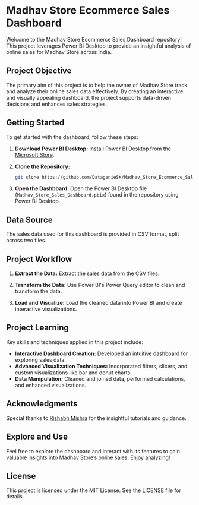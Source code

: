 # Madhav Store Ecommerce Sales Dashboard

Welcome to the Madhav Store Ecommerce Sales Dashboard repository! This project leverages Power BI Desktop to provide an insightful analysis of online sales for Madhav Store across India.

## Project Objective

The primary aim of this project is to help the owner of Madhav Store track and analyze their online sales data effectively. By creating an interactive and visually appealing dashboard, the project supports data-driven decisions and enhances sales strategies.

## Getting Started

To get started with the dashboard, follow these steps:

1. **Download Power BI Desktop:**
   Install Power BI Desktop from the [Microsoft Store](https://www.microsoft.com/en-us/download/details.aspx?id=58494).

2. **Clone the Repository:**
   ```bash
   git clone https://github.com/DatagenieSK/Madhav_Store_Ecommerce_Sales_Dashboard.git
   ```

3. **Open the Dashboard:**
   Open the Power BI Desktop file (`Madhav_Store_Sales_Dashboard.pbix`) found in the repository using Power BI Desktop.

## Data Source

The sales data used for this dashboard is provided in CSV format, split across two files. 

## Project Workflow

1. **Extract the Data:**
   Extract the sales data from the CSV files.

2. **Transform the Data:**
   Use Power BI's Power Query editor to clean and transform the data.

3. **Load and Visualize:**
   Load the cleaned data into Power BI and create interactive visualizations.

## Project Learning

Key skills and techniques applied in this project include:

- **Interactive Dashboard Creation:** Developed an intuitive dashboard for exploring sales data.
- **Advanced Visualization Techniques:** Incorporated filters, slicers, and custom visualizations like bar and donut charts.
- **Data Manipulation:** Cleaned and joined data, performed calculations, and enhanced visualizations.

## Acknowledgments

Special thanks to [Rishabh Mishra](https://www.youtube.com/watch?v=6cV3OwFrOkk&list=PLdOKnrf8EcP2ivbQIcVuknjdlUqkoprKo) for the insightful tutorials and guidance.

## Explore and Use

Feel free to explore the dashboard and interact with its features to gain valuable insights into Madhav Store’s online sales. Enjoy analyzing!

## License

This project is licensed under the MIT License. See the [LICENSE](LICENSE) file for details.
